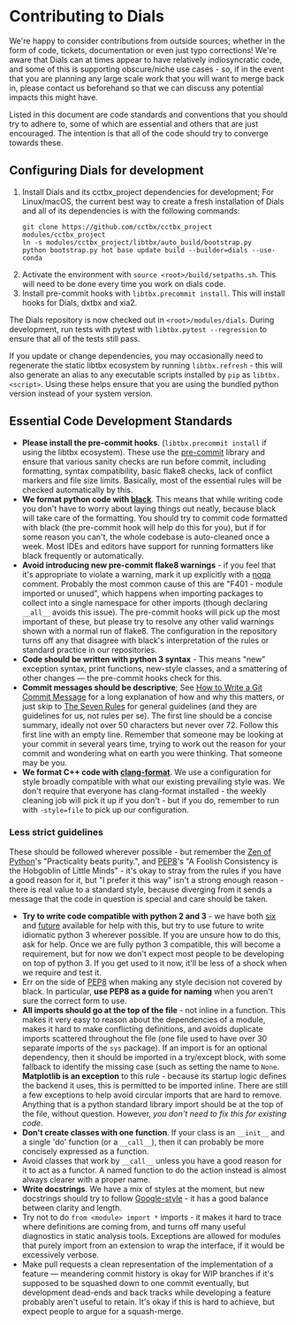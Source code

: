 # Contributing to Dials

We're happy to consider contributions from outside sources; whether in the form
of code, tickets, documentation or even just typo corrections! We're aware that
Dials can at times appear to have relatively indiosyncratic code, and some of
this is supporting obscure/niche use cases - so, if in the event that you are
planning any large scale work that you will want to merge back in, please
contact us beforehand so that we can discuss any potential impacts this might
have.

Listed in this document are code standards and conventions that you should try
to adhere to, some of which are essential and others that are just encouraged.
The intention is that all of the code should try to converge towards these.

## Configuring Dials for development

1.  Install Dials and its cctbx_project dependencies for development; For
    Linux/macOS, the current best way to create a fresh installation of Dials
    and all of its dependencies is with the following commands:
    ```
    git clone https://github.com/cctbx/cctbx_project modules/cctbx_project
    ln -s modules/cctbx_project/libtbx/auto_build/bootstrap.py
    python bootstrap.py hot base update build --builder=dials --use-conda
    ```
2.  Activate the environment with `source <root>/build/setpaths.sh`. This will
    need to be done every time you work on dials code.
3.  Install pre-commit hooks with `libtbx.precommit install`. This will install
    hooks for Dials, dxtbx and xia2.

The Dials repository is now checked out in `<root>/modules/dials`. During
development, run tests with pytest with `libtbx.pytest --regression` to ensure
that all of the tests still pass.

If you update or change dependencies, you may occasionally need to regenerate
the static libtbx ecosystem by running `libtbx.refresh` - this will also
generate an alias to any executable scripts installed by `pip` as
`libtbx.<script>`. Using these helps ensure that you are using the bundled
python version instead of your system version.

## Essential Code Development Standards

- **Please install the pre-commit hooks**. (`libtbx.precommit install` if using
  the libtbx ecosystem). These use the [pre-commit] library and ensure that
  various sanity checks are run before commit, including formatting, syntax
  compatibility, basic flake8 checks, lack of conflict markers and file size
  limits. Basically, most of the essential rules will be checked automatically
  by this.
- **We format python code with [black]**. This means that while writing code
  you don't have to worry about laying things out neatly, because black will
  take care of the formatting. You should try to commit code formatted with
  black (the pre-commit hook will help do this for you), but if for some reason
  you can't, the whole codebase is auto-cleaned once a week. Most IDEs and
  editors have support for running formatters like black frequently or
  automatically.
- **Avoid introducing new pre-commit flake8 warnings** - if you feel that it's
  appropriate to violate a warning, mark it up explicitly with a [noqa]
  comment. Probably the most common cause of this are "F401 - module imported
  or unused", which happens when importing packages to collect into a single
  namespace for other imports (though declaring `__all__` avoids this issue).
  The pre-commit hooks will pick up the most important of these, but please try
  to resolve any other valid warnings shown with a normal run of flake8. The
  configuration in the repository turns off any that disagree with black's
  interpretation of the rules or standard practice in our repositories.
- **Code should be written with python 3 syntax** - This means "new" exception
  syntax, print functions, new-style classes, and a smattering of other changes
  — the pre-commit hooks check for this.
- **Commit messages should be descriptive**; See [How to Write a Git Commit
  Message] for a long explanation of how and why this matters, or just skip to
  [The Seven Rules] for general guidelines (and they are guidelines for us, not
  rules per se). The first line should be a concise summary, ideally not over
  50 characters but never over 72. Follow this first line with an empty line.
  Remember that someone may be looking at your commit in several years time,
  trying to work out the reason for your commit and wondering what on earth you
  were thinking. That someone may be you.
- **We format C++ code with [clang-format]**. We use a configuration for style
  broadly compatible with what our existing prevailing style was. We don't
  require that everyone has clang-format installed - the weekly cleaning job
  will pick it up if you don't - but if you do, remember to run with
  `-style=file` to pick up our configuration.

### Less strict guidelines

These should be followed wherever possible - but remember the [Zen of Python]'s
"Practicality beats purity.", and [PEP8]'s "A Foolish Consistency is the
Hobgoblin of Little Minds" - it's okay to stray from the rules if you have a
good reason for it, but "I prefer it this way" isn't a strong enough reason -
there is real value to a standard style, because diverging from it sends a
message that the code in question is special and care should be taken.

- **Try to write code compatible with python 2 and 3** - we have both
  [six] and [future] available for help with this, but try to use future to
  write idiomatic python 3 wherever possible. If you are unsure how to do this,
  ask for help. Once we are fully python 3 compatible, this will become a
  requirement, but for now we don't expect most people to be developing on top
  of python 3. If you get used to it now, it'll be less of a shock when we
  require and test it.
- Err on the side of [PEP8] when making any style decision not covered by
  black. In particular, **use PEP8 as a guide for naming** when you aren't sure
  the correct form to use.
- **All imports should go at the top of the file** - not inline in a function.
  This makes it very easy to reason about the dependencies of a module, makes
  it hard to make conflicting definitions, and avoids duplicate imports
  scattered throughout the file (one file used to have over 30 separate imports
  of the `sys` package). If an import is for an optional dependency, then it
  should be imported in a try/except block, with some fallback to identify the
  missing case (such as setting the name to `None`. **Matplotlib is an
  exception** to this rule - because its startup logic defines the backend it
  uses, this is permitted to be imported inline. There are still a few
  exceptions to help avoid circular imports that are hard to remove. Anything
  that is a python standard library import should be at the top of the file,
  without question. However, _you don't need to fix this for existing code_.
- **Don't create classes with one function**. If your class is an `__init__`
  and a single 'do' function (or a `__call__`), then it can probably be more
  concisely expressed as a function.
- Avoid classes that work by `__call__` unless you have a good reason for it to
  act as a functor. A named function to do the action instead is almost always
  clearer with a proper name.
- **Write docstrings**. We have a mix of styles at the moment, but new
  docstrings should try to follow [Google-style] - it has a good balance
  between clarity and length.
- Try not to do `from <module> import *` imports - it makes it hard to trace
  where definitions are coming from, and turns off many useful diagnostics in
  static analysis tools. Exceptions are allowed for modules that purely import
  from an extension to wrap the interface, if it would be excessively verbose.
- Make pull requests a clean representation of the implementation of a feature
  — meandering commit history is okay for WIP branches if it's supposed to be
  squashed down to one commit eventually, but development dead-ends and back
  tracks while developing a feature probably aren't useful to retain. It's okay
  if this is hard to achieve, but expect people to argue for a squash-merge.

[pre-commit]: https://github.com/pre-commit/pre-commit
[black]: https://github.com/python/black
[clang-format]: https://clang.llvm.org/docs/ClangFormat.html
[noqa]: http://flake8.pycqa.org/en/3.7.7/user/violations.html#in-line-ignoring-errors
[PEP8]: https://www.python.org/dev/peps/pep-0008
[Google-style]: https://sphinxcontrib-napoleon.readthedocs.io/en/latest/example_google.html
[Zen of Python]: https://www.python.org/dev/peps/pep-0020/#the-zen-of-python
[How to Write a Git Commit Message]: https://chris.beams.io/posts/git-commit
[The Seven Rules]: https://chris.beams.io/posts/git-commit/#seven-rules
[six]: https://six.readthedocs.io/
[future]: http://python-future.org/

